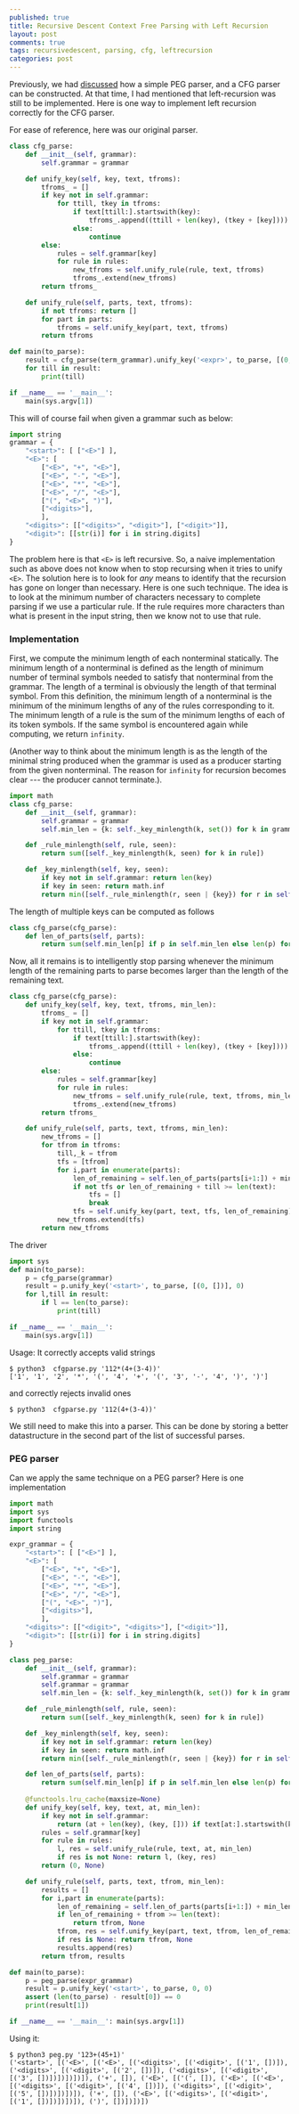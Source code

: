 ```yaml
---
published: true
title: Recursive Descent Context Free Parsing with Left Recursion
layout: post
comments: true
tags: recursivedescent, parsing, cfg, leftrecursion
categories: post
---
```

Previously, we had [discussed](/post/2018/09/06/peg-parsing/) how a simple PEG parser, and a CFG parser can be constructed. At that time, I had mentioned that left-recursion was still to be implemented. Here is one way to implement left recursion correctly for the CFG parser.

For ease of reference, here was our original parser.
```python
class cfg_parse:
    def __init__(self, grammar):
        self.grammar = grammar

    def unify_key(self, key, text, tfroms):
        tfroms_ = []
        if key not in self.grammar:
            for ttill, tkey in tfroms:
                if text[ttill:].startswith(key):
                    tfroms_.append((ttill + len(key), (tkey + [key])))
                else:
                    continue
        else:
            rules = self.grammar[key]
            for rule in rules:
                new_tfroms = self.unify_rule(rule, text, tfroms)
                tfroms_.extend(new_tfroms)
        return tfroms_

    def unify_rule(self, parts, text, tfroms):
        if not tfroms: return []
        for part in parts:
            tfroms = self.unify_key(part, text, tfroms)
        return tfroms

def main(to_parse):
    result = cfg_parse(term_grammar).unify_key('<expr>', to_parse, [(0, [])])
    for till in result:
        print(till)

if __name__ == '__main__':
    main(sys.argv[1])
```
This will of course fail when given a grammar such as below:
```python
import string
grammar = {
    "<start>": [ ["<E>"] ],
    "<E>": [
        ["<E>", "+", "<E>"],
        ["<E>", "-", "<E>"],
        ["<E>", "*", "<E>"],
        ["<E>", "/", "<E>"],
        ["(", "<E>", ")"],
        ["<digits>"],
        ],
    "<digits>": [["<digits>", "<digit>"], ["<digit>"]],
    "<digit>": [[str(i)] for i in string.digits]
}
```
The problem here is that `<E>` is left recursive. So, a naive implementation such as above does not know when to stop recursing when
it tries to unify `<E>`. The solution here is to look for *any* means to identify that the recursion has gone on longer than necessary.
Here is one such technique. The idea is to look at the minimum number of characters necessary to complete parsing if we use a 
particular rule. If the rule requires more characters than what is present in the input string, then we know not to use that rule. 

### Implementation

First, we compute the minimum length of each nonterminal statically. The minimum length of a nonterminal is defined as the length of minimum number of terminal symbols needed to satisfy that nonterminal from the grammar. The length of a terminal is obviously the length of that terminal symbol. From this definition, the minimum length of a nonterminal is the minimum of the minimum lengths of
any of the rules corresponding to it. The minimum length of a rule is the sum of the minimum lengths of each of its token symbols. If the same symbol is encountered again while computing, we return `infinity`.

(Another way to think about the minimum length is as the length of the minimal string produced when the grammar is used as a producer starting from the given nonterminal. The reason for `infinity` for recursion becomes clear --- the producer cannot terminate.).

```python
import math
class cfg_parse:
    def __init__(self, grammar):
        self.grammar = grammar
        self.min_len = {k: self._key_minlength(k, set()) for k in grammar}

    def _rule_minlength(self, rule, seen):
        return sum([self._key_minlength(k, seen) for k in rule])

    def _key_minlength(self, key, seen):
        if key not in self.grammar: return len(key)
        if key in seen: return math.inf
        return min([self._rule_minlength(r, seen | {key}) for r in self.grammar[key]])
```
The length of multiple keys can be computed as follows
```python
class cfg_parse(cfg_parse):
    def len_of_parts(self, parts):
        return sum(self.min_len[p] if p in self.min_len else len(p) for p in parts)
```
Now, all it remains is to intelligently stop parsing whenever the minimum length of the remaining parts
to parse becomes larger than the length of the remaining text.
```python
class cfg_parse(cfg_parse):
    def unify_key(self, key, text, tfroms, min_len):
        tfroms_ = []
        if key not in self.grammar:
            for ttill, tkey in tfroms:
                if text[ttill:].startswith(key):
                    tfroms_.append((ttill + len(key), (tkey + [key])))
                else:
                    continue
        else:
            rules = self.grammar[key]
            for rule in rules:
                new_tfroms = self.unify_rule(rule, text, tfroms, min_len)
                tfroms_.extend(new_tfroms)
        return tfroms_

    def unify_rule(self, parts, text, tfroms, min_len):
        new_tfroms = []
        for tfrom in tfroms:
            till,_k = tfrom
            tfs = [tfrom]
            for i,part in enumerate(parts):
                len_of_remaining = self.len_of_parts(parts[i+1:]) + min_len
                if not tfs or len_of_remaining + till >= len(text):
                    tfs = []
                    break
                tfs = self.unify_key(part, text, tfs, len_of_remaining)
            new_tfroms.extend(tfs)
        return new_tfroms
```
The driver
```python
import sys
def main(to_parse):
    p = cfg_parse(grammar)
    result = p.unify_key('<start>', to_parse, [(0, [])], 0)
    for l,till in result:
        if l == len(to_parse):
            print(till)

if __name__ == '__main__':
    main(sys.argv[1])
```
Usage:
It correctly accepts valid strings
```shell
$ python3  cfgparse.py '112*(4+(3-4))'
['1', '1', '2', '*', '(', '4', '+', '(', '3', '-', '4', ')', ')']
```
and correctly rejects invalid ones
```shell
$ python3  cfgparse.py '112(4+(3-4))'
```
We still need to make this into a parser. This can be done by storing a better datastructure in the second part of the list of successful parses.

### PEG parser

Can we apply the same technique on a PEG parser? Here is one implementation

```python
import math
import sys
import functools
import string

expr_grammar = {
    "<start>": [ ["<E>"] ],
    "<E>": [
        ["<E>", "+", "<E>"],
        ["<E>", "-", "<E>"],
        ["<E>", "*", "<E>"],
        ["<E>", "/", "<E>"],
        ["(", "<E>", ")"],
        ["<digits>"],
        ],
    "<digits>": [["<digit>", "<digits>"], ["<digit>"]],
    "<digit>": [[str(i)] for i in string.digits]
}

class peg_parse:
    def __init__(self, grammar):
        self.grammar = grammar
        self.grammar = grammar
        self.min_len = {k: self._key_minlength(k, set()) for k in grammar}

    def _rule_minlength(self, rule, seen):
        return sum([self._key_minlength(k, seen) for k in rule])

    def _key_minlength(self, key, seen):
        if key not in self.grammar: return len(key)
        if key in seen: return math.inf
        return min([self._rule_minlength(r, seen | {key}) for r in self.grammar[key]])

    def len_of_parts(self, parts):
        return sum(self.min_len[p] if p in self.min_len else len(p) for p in parts)
        
    @functools.lru_cache(maxsize=None)
    def unify_key(self, key, text, at, min_len):
        if key not in self.grammar:
            return (at + len(key), (key, [])) if text[at:].startswith(key) else (at, None)
        rules = self.grammar[key]
        for rule in rules:
            l, res = self.unify_rule(rule, text, at, min_len)
            if res is not None: return l, (key, res)
        return (0, None)

    def unify_rule(self, parts, text, tfrom, min_len):
        results = []
        for i,part in enumerate(parts):
            len_of_remaining = self.len_of_parts(parts[i+1:]) + min_len
            if len_of_remaining + tfrom >= len(text):
                return tfrom, None
            tfrom, res = self.unify_key(part, text, tfrom, len_of_remaining)
            if res is None: return tfrom, None
            results.append(res)
        return tfrom, results

def main(to_parse):
    p = peg_parse(expr_grammar)
    result = p.unify_key('<start>', to_parse, 0, 0)
    assert (len(to_parse) - result[0]) == 0
    print(result[1])

if __name__ == '__main__': main(sys.argv[1])                                                                                      
```
Using it:
```shell
$ python3 peg.py '123+(45+1)'
('<start>', [('<E>', [('<E>', [('<digits>', [('<digit>', [('1', [])]), ('<digits>', [('<digit>', [('2', [])]), ('<digits>', [('<digit>', [('3', [])])])])])]), ('+', []), ('<E>', [('(', []), ('<E>', [('<E>', [('<digits>', [('<digit>', [('4', [])]), ('<digits>', [('<digit>', [('5', [])])])])]), ('+', []), ('<E>', [('<digits>', [('<digit>', [('1', [])])])])]), (')', [])])])])
```

